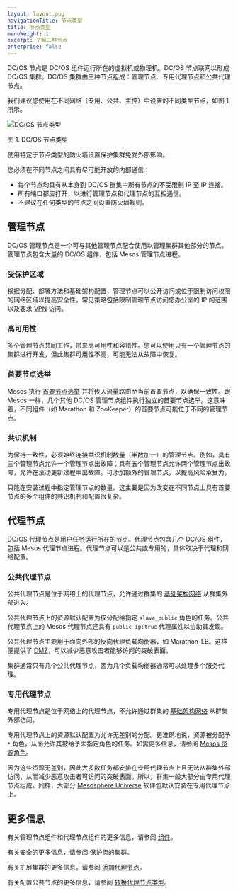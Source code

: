 ```yaml
---
layout: layout.pug
navigationTitle: 节点类型
title: 节点类型
menuWeight: 1
excerpt: 了解三种节点
enterprise: false
---
```


DC/OS 节点是 DC/OS 组件运行所在的虚拟机或物理机。DC/OS 节点联网以形成 DC/OS 集群。DC/OS 集群由三种节点组成：管理节点、专用代理节点和公共代理节点。

我们建议您使用在不同网络（专用、公共、主控）中设置的不同类型节点，如图 1 所示。

![DC/OS 节点类型](/cn/1.11/img/dcos-node-types.png)

图 1. DC/OS 节点类型

使用特定于节点类型的防火墙设置保护集群免受外部影响。

您必须在不同节点之间具有尽可能开放的内部通信：
- 每个节点均具有从本身到 DC/OS 群集中所有节点的不受限制 IP 至 IP 连接。
- 所有端口都应打开，以进行管理节点和代理节点的互相通信。
- 不建议在任何类型的节点之间设置防火墙规则。

## 管理节点

DC/OS 管理节点是一个可与其他管理节点配合使用以管理集群其他部分的节点。管理节点包含大量的 DC/OS 组件，包括 Mesos 管理节点进程。

### 受保护区域

根据分配、部署方法和基础架构配置，管理节点可以公开访问或位于限制访问权限的网络区域以提高安全性。常见策略包括限制管理节点访问您办公室的 IP 的范围以及要求 [VPN](https://en.wikipedia.org/wiki/Virtual_private_network) 访问。

### 高可用性

多个管理节点共同工作，带来高可用性和容错性。您可以使用只有一个管理节点的集群进行开发，但此集群可用性不高，可能无法从故障中恢复。

### 首要节点选举

Mesos 执行 [首要节点选举](https://en.wikipedia.org/wiki/Leader_election) 并将传入流量路由至当前首要节点，以确保一致性。跟 Mesos 一样，几个其他 DC/OS 管理节点组件执行独立的首要节点选举。这意味着，不同组件（如 Marathon 和 ZooKeeper）的首要节点可能位于不同的管理节点。

### 共识机制

为保持一致性，必须始终连接共识机制数量（半数加一）的管理节点。例如，具有三个管理节点允许一个管理节点出故障；具有五个管理节点允许两个管理节点出故障，允许在滚动更新过程中出故障。可添加额外的管理节点，以提高风险承受力。

只能在安装过程中指定管理节点的数量。这主要是因为改变在不同节点上具有首要节点的多个组件的共识机制和配置很复杂。

## 代理节点

DC/OS 代理节点是用户任务运行所在的节点。代理节点包含几个 DC/OS 组件，包括 Mesos 代理节点进程。代理节点可以是公共或专用的，具体取决于代理和网络配置。

### 公共代理节点

公共代理节点是位于网络上的代理节点，允许通过群集的 [基础架构网络](/cn/1.11/overview/concepts/#infrastructure-network) 从群集外部进入。

公共代理节点上的资源默认配置为仅分配给指定 `slave_public` 角色的任务。公共代理节点上的 Mesos 代理节点还具有 `public_ip:true` 代理属性以协助其发现。

公共代理节点主要用于面向外部的反向代理负载均衡器，如 Marathon-LB。这样便提供了 [DMZ](https://en.wikipedia.org/wiki/DMZ_%28computing%29)，可以减少恶意攻击者能够访问的突破表面。

集群通常只有几个公共代理节点，因为几个负载均衡器通常可以处理多个服务代理。

### 专用代理节点

专用代理节点是位于网络上的代理节点，不允许通过群集的 [基础架构网络](/cn/1.11/overview/concepts/#infrastructure-network) 从群集外部访问。

专用代理节点上的资源默认配置为允许无差别的分配。更准确地说，资源被分配予 `*` 角色，从而允许其被给予未指定角色的任务。如需更多信息，请参阅 [Mesos 资源角色](http://mesos.apache.org/documentation/latest/roles/)。

因为这些资源无差别，因此大多数任务都安排在专用代理节点上且无法从群集外部访问，从而减少恶意攻击者可访问的突破表面。所以，群集一般大部分由专用代理节点组成。同样，大部分 [Mesosphere Universe](/cn/1.11/overview/concepts/#mesosphere-universe) 软件包默认安装在专用代理节点上。

## 更多信息

有关管理节点组件和代理节点组件的更多信息，请参阅 [组件](/cn/1.11/overview/architecture/components/)。

有关安全的更多信息，请参阅 [保护您的集群](/cn/1.11/administering-clusters/)。

有关扩展集群的更多信息，请参阅 [添加代理节点](/cn/1.11/administering-clusters/add-a-node/)。

有关配置公共节点的更多信息，请参阅 [转换代理节点类型](/cn/1.11/administering-clusters/convert-agent-type/)。
